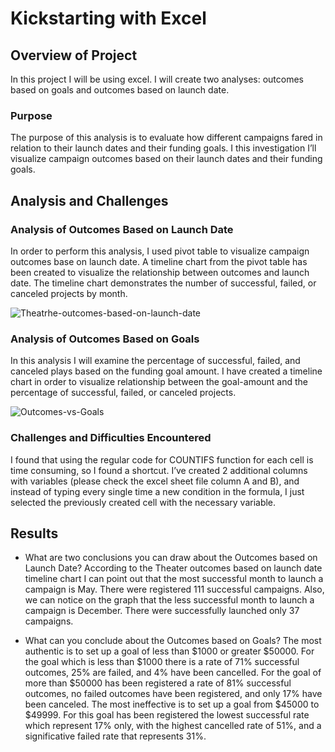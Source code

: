 # Kickstarting with Excel

## Overview of Project
In this project I will be using excel. I will create two analyses: outcomes based on goals and outcomes based on launch date.

### Purpose
The purpose of this analysis is to evaluate how different campaigns fared in relation to their launch dates and their funding goals. I this investigation I’ll visualize campaign outcomes based on their launch dates and their funding goals. 

## Analysis and Challenges

### Analysis of Outcomes Based on Launch Date
In order to perform this analysis, I used pivot table to visualize campaign outcomes base on launch date. A timeline chart from the pivot table has been created to visualize the relationship between outcomes and launch date. The timeline chart demonstrates the number of successful, failed, or canceled projects by month.

<img src="https://i.ibb.co/jhNB4C6/Theatrhe-outcomes-based-on-launch-date.png" alt="Theatrhe-outcomes-based-on-launch-date" border="0">

### Analysis of Outcomes Based on Goals
In this analysis I will examine the percentage of successful, failed, and canceled plays based on the funding goal amount. I have created a timeline chart in order to visualize relationship between the goal-amount and the percentage of successful, failed, or canceled projects. 

<img src="https://i.ibb.co/Hpqy5pX/Outcomes-vs-Goals.png" alt="Outcomes-vs-Goals" border="0">

### Challenges and Difficulties Encountered
I found that using the regular code for COUNTIFS function for each cell is time consuming, so I found a shortcut. I’ve created 2 additional columns with variables (please check the excel sheet file column A and B), and instead of typing every single time a new condition in the formula, I just selected the previously created cell with the necessary variable. 

## Results

- What are two conclusions you can draw about the Outcomes based on Launch Date?
According to the Theater outcomes based on launch date timeline chart I can point out that the most successful month to launch a campaign is May. There were registered 111 successful campaigns. Also, we can notice on the graph that the less successful month to launch a campaign is December. There were successfully launched only 37 campaigns. 

- What can you conclude about the Outcomes based on Goals?
The most authentic is to set up a goal of less than $1000 or greater $50000. For the goal which is less than $1000 there is a rate of 71% successful outcomes, 25% are failed, and 4% have been cancelled. For the goal of more than $50000 has been registered a rate of 81% successful outcomes, no failed outcomes have been registered, and only 17% have been canceled. The most ineffective is to set up a goal from $45000 to $49999. For this goal has been registered the lowest successful rate which represent 17% only, with the highest cancelled rate of 51%, and a significative failed rate that represents 31%.
